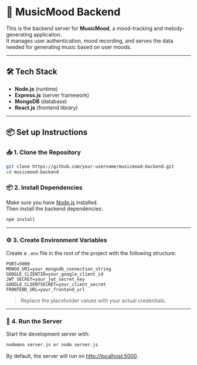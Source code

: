# 🎵 MusicMood Backend

This is the backend server for **MusicMood**, a mood-tracking and melody-generating application.  
It manages user authentication, mood recording, and serves the data needed for generating music based on user moods.

---

## 🛠️ Tech Stack
- **Node.js** (runtime)
- **Express.js** (server framework)
- **MongoDB** (database)
- **React.js** (frontend library)

---

## 📦 Set up Instructions

### 📥 1. Clone the Repository

```bash
git clone https://github.com/your-username/musicmood-backend.git
cd musicmood-backend
```

### 📦 2. Install Dependencies

Make sure you have [Node.js](https://nodejs.org/) installed.  
Then install the backend dependencies:

```bash
npm install
```

---

### ⚙️ 3. Create Environment Variables

Create a `.env` file in the root of the project with the following structure:

```env
PORT=5000
MONGO_URI=your_mongodb_connection_string
GOOGLE_CLIENTID=your_google_client_id
JWT_SECRET=your_jwt_secret_key
GOOGLE_CLIENTSECRET=your_client_secret
FRONTEND_URL=your_frontend_url 
```

> Replace the placeholder values with your actual credentials.

---

### 🚀 4. Run the Server

Start the development server with:

```bash
nodemon server.js or node server.js
```

By default, the server will run on [http://localhost:5000](http://localhost:5000).

